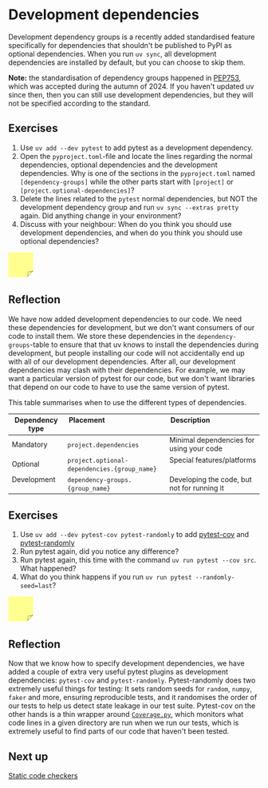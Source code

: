 # Development dependencies
Development dependency groups is a recently added standardised feature specifically for dependencies that shouldn't be published to PyPI as optional dependencies.
When you run `uv sync`, all development dependencies are installed by default, but you can choose to skip them.

**Note:** the standardisation of dependency groups happened in [PEP753](https://peps.python.org/pep-0735/), which was accepted during the autumn of 2024.
If you haven't updated uv since then, then you can still use development dependencies, but they will not be specified according to the standard.

## Exercises
1. Use `uv add --dev pytest` to add pytest as a development dependency.
2. Open the `pyproject.toml`-file and locate the lines regarding the normal dependencies, optional dependencies and the development dependencies. Why is one of the sections in the `pyproject.toml` named `[dependency-groups]` while the other parts start with `[project]` or `[project.optional-dependencies]`?
3. Delete the lines related to the `pytest` normal dependencies, but NOT the development dependency group and run `uv sync --extras pretty` again. Did anything change in your environment?
4. Discuss with your neighbour: When do you think you should use development dependencies, and when do you think you should use optional dependencies?

<img src="../../../assets/post_it_yellow.svg" alt="Illustraiton of a pink post it note" width="50px" />

## Reflection
We have now added development dependencies to our code.
We need these dependencies for development, but we don't want consumers of our code to install them.
We store these dependencies in the `dependency-groups`-table to ensure that that uv knows to install the dependencies during development, but people installing our code will not accidentally end up with all of our development dependencies.
After all, our development dependencies may clash with their dependencies.
For example, we may want a particular version of pytest for our code, but we don't want libraries that depend on our code to have to use the same version of pytest.

This table summarises when to use the different types of dependencies.

| Dependency type | Placement                                    | Description                                 |
|-----------------|----------------------------------------------|---------------------------------------------|
| Mandatory       | `project.dependencies`                       | Minimal dependencies for using your code    |
| Optional        | `project.optional-dependencies.{group_name}` | Special features/platforms                  |
| Development     | `dependency-groups.{group_name}`             | Developing the code, but not for running it |

## Exercises
1. Use `uv add --dev pytest-cov pytest-randomly` to add [pytest-cov](https://pytest-cov.readthedocs.io/en/latest/) and [pytest-randomly](https://pypi.org/project/pytest-randomly/)
2. Run pytest again, did you notice any difference?
3. Run pytest again, this time with the command `uv run pytest --cov src`. What happened?
4. What do you think happens if you run `uv run pytest --randomly-seed=last`?

<img src="../../../assets/post_it_yellow.svg" alt="Illustraiton of a pink post it note" width="50px" />

## Reflection
Now that we know how to specify development dependencies, we have added a couple of extra very useful pytest plugins as development dependencies: `pytest-cov` and `pytest-randomly`.
Pytest-randomly does two extremely useful things for testing: It sets random seeds for `random`, `numpy`, `faker` and more, ensuring reproducible tests, and it randomises the order of our tests to help us detect state leakage in our test suite.
Pytest-cov on the other hands is a thin wrapper around [`Coverage.py`](https://coverage.readthedocs.io/), which monitors what code lines in a given directory are run when we run our tests, which is extremely useful to find parts of our code that haven't been tested.

## Next up
[Static code checkers](./09-static-code-checkers.md)
